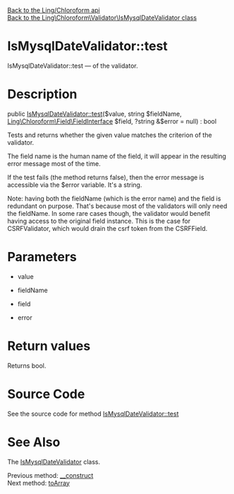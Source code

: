 [Back to the Ling/Chloroform api](https://github.com/lingtalfi/Chloroform/blob/master/doc/api/Ling/Chloroform.md)<br>
[Back to the Ling\Chloroform\Validator\IsMysqlDateValidator class](https://github.com/lingtalfi/Chloroform/blob/master/doc/api/Ling/Chloroform/Validator/IsMysqlDateValidator.md)


IsMysqlDateValidator::test
================



IsMysqlDateValidator::test — of the validator.




Description
================


public [IsMysqlDateValidator::test](https://github.com/lingtalfi/Chloroform/blob/master/doc/api/Ling/Chloroform/Validator/IsMysqlDateValidator/test.md)($value, string $fieldName, [Ling\Chloroform\Field\FieldInterface](https://github.com/lingtalfi/Chloroform/blob/master/doc/api/Ling/Chloroform/Field/FieldInterface.md) $field, ?string &$error = null) : bool




Tests and returns whether the given value matches the criterion
of the validator.

The field name is the human name of the field, it will appear in
the resulting error message most of the time.


If the test fails (the method returns false), then
the error message is accessible via the $error variable.
It's a string.



Note: having both the fieldName (which is the error name) and the field is redundant on purpose.
That's because most of the validators will only need the fieldName.
In some rare cases though, the validator would benefit having access to the original field instance.
This is the case for CSRFValidator, which would drain the csrf token from the CSRFField.




Parameters
================


- value

    

- fieldName

    

- field

    

- error

    


Return values
================

Returns bool.








Source Code
===========
See the source code for method [IsMysqlDateValidator::test](https://github.com/lingtalfi/Chloroform/blob/master/Validator/IsMysqlDateValidator.php#L43-L64)


See Also
================

The [IsMysqlDateValidator](https://github.com/lingtalfi/Chloroform/blob/master/doc/api/Ling/Chloroform/Validator/IsMysqlDateValidator.md) class.

Previous method: [__construct](https://github.com/lingtalfi/Chloroform/blob/master/doc/api/Ling/Chloroform/Validator/IsMysqlDateValidator/__construct.md)<br>Next method: [toArray](https://github.com/lingtalfi/Chloroform/blob/master/doc/api/Ling/Chloroform/Validator/IsMysqlDateValidator/toArray.md)<br>

